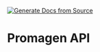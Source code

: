 ﻿[![Generate Docs from Source](https://github.com/<owner>/<repo>/actions/workflows/update-docs.yml/badge.svg)](https://github.com/<owner>/<repo>/actions/workflows/update-docs.yml)

# Promagen API

